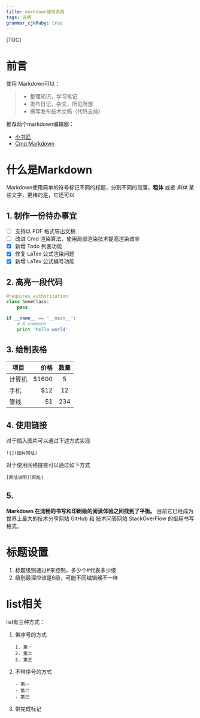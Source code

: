 ```yaml
---
title: markdown使用说明
tags: 说明
grammar_cjkRuby: true
---
```

[TOC]
# 前言
使用 Markdown可以：
> * 整理知识，学习笔记
> * 发布日记，杂文，所见所想
> * 撰写发布技术文稿（代码支持）

推荐两个markdown编辑器：
- [小书匠](http://markdown.xiaoshujiang.com/)
- [Cmd Markdown](https://www.zybuluo.com/cmd/)

# 什么是Markdown
Markdown使用简单的符号标记不同的标题，分割不同的段落，**粗体** 或者 *斜体* 某些文字，更棒的是，它还可以

## 1. 制作一份待办事宜
- [ ] 支持以 PDF 格式导出文稿
- [ ] 改进 Cmd 渲染算法，使用局部渲染技术提高渲染效率
- [x] 新增 Todo 列表功能
- [x] 修复 LaTex 公式渲染问题
- [x] 新增 LaTex 公式编号功能

## 2. 高亮一段代码
```python
@requires_authorization
class SomeClass:
    pass

if __name__ == '__main__':
    # A comment
    print 'hello world'
```

## 3. 绘制表格

| 项目        | 价格   |  数量  |
| --------   | -----:  | :----:  |
| 计算机     | \$1600 |   5     |
| 手机        |   \$12   |   12   |
| 管线        |    \$1    |  234  |

## 4. 使用链接
对于插入图片可以通过下述方式实现
```
![](图片网址)
```

对于使用网络链接可以通过如下方式
```
[网址说明](网址)
```

## 5. 


**Markdown 在流畅的书写和印刷级的阅读体验之间找到了平衡。** 目前它已经成为世界上最大的技术分享网站 GitHub 和 技术问答网站 StackOverFlow 的御用书写格式。

# 标题设置
1. 标题级别通过#来控制，多少个#代表多少级
2. 级别最深应该是6级，可能不同编辑器不一样

# list相关
list有三种方式：
1. 带序号的方式
    ```
    1. 第一
    2. 第二
    3. 第三
    ```
2. 不带序号的方式
    ```
    - 第一
    - 第二
    - 第三
    ```
3. 带完成标记

